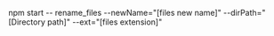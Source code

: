 npm start -- rename_files --newName="[files new name]" --dirPath="[Directory path]" --ext="[files extension]"
